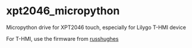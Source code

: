 # xpt2046_micropython
Micropython drive for XPT2046 touch, especially for Lilygo T-HMI device

For T-HMI, use the firmware from [russhughes](https://github.com/russhughes/s3lcd/tree/c666663ea9ce005ca8271c470c389054274f0192/firmware/S3LCD_OCT_16M)
